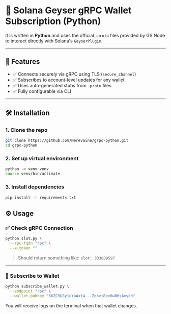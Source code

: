 # 🔗 Solana Geyser gRPC Wallet Subscription (Python) 

It is written in **Python** and uses the official `.proto` files provided by GS Node to interact directly with Solana's `GeyserPlugin`.

---

## 🚀 Features

- ✅ Connects securely via gRPC using TLS (`secure_channel`)
- ✅ Subscribes to account-level updates for any wallet
- ✅ Uses auto-generated stubs from `.proto` files
- ✅ Fully configurable via CLI

---

## 🛠️ Installation

### 1. Clone the repo

```bash
git clone https://github.com/Nerevaine/grpc-python.git
cd grpc-python
```

### 2. Set up virtual environment

```bash
python -m venv venv
source venv/bin/activate
```

### 3. Install dependencies

```bash
pip install -r requirements.txt
```

## ⚙️ Usage

### ✅ Check gRPC Connection

```bash
python slot.py \
  --rpc-fqdn "rpc" \
  --x-token ""
```

> Should return something like: `slot: 333889597`

---

### 📡 Subscribe to Wallet

```bash
python subscribe_wallet.py \
  --endpoint "rpc" \
  --wallet-pubkey "66ZC9U8y1uYaAxt4...Zohvi8ev6wBHsAxykh"
```

You will receive logs on the terminal when that wallet changes.

